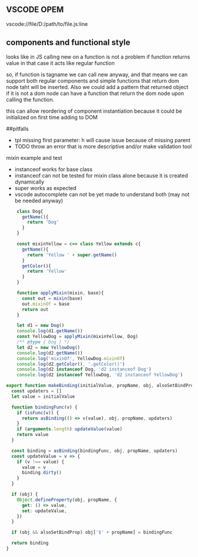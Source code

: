 ## VSCODE OPEM
vscode://file/D:/path/to/file.js:line

## components and functional style
looks like in JS calling new on a function is not a problem if function returns value
in that case it acts like regular function

so, if function is tagname we can call new anyway, and that means we can support both regular components
and simple functions that return dom node taht will be inserted. Also we could add a pattern that returned
object if it is not a dom node can have a function that return the dom node upon calling the function.

this can allow reordering of component instantiation because it could be initialized on first time adding to DOM


##pitfalls 
 - tpl missing first parameter: h will cause issue because of missing parent
 - TODO throw an error that is more descriptive and/or make validation tool



mixin example and test
 - instanceof works for base class 
 - instanceof can not be tested for mixin class alone because it is created dynamically
 - super works as expected
 - vscode autocomplete can not be yet made to understand both (may not be needed anyway)


```js
    class Dog{
      getName(){
        return 'Dog'
      }
    }

    const mixinYellow = c=> class Yellow extends c{
      getName(){
        return 'Yellow ' + super.getName()
      }
      getColor(){
        return 'Yellow'
      }
    }

    function applyMixin(mixin, base){
      const out = mixin(base)
      out.mixinOf = base
      return out
    }

    let d1 = new Dog()
    console.log(d1.getName())
    const YellowDog = applyMixin(mixinYellow, Dog)
    /** @type { Dog } */
    let d2 = new YellowDog()
    console.log(d2.getName())
    console.log('mixinOf', YellowDog.mixinOf)
    console.log(d2.getColor(), '.getColor()')
    console.log(d2 instanceof Dog, 'd2 instanceof Dog')
    console.log(d2 instanceof YellowDog, 'd2 instanceof YellowDog')
```

```js
export function makeBinding(initialValue, propName, obj, alsoSetBindProp) {
  const updaters = []
  let value = initialValue

  function bindingFunc(v) {
    if (isFunc(v)) {
      return asBinding(() => v(value), obj, propName, updaters)
    }
    if (arguments.length) updateValue(value)
    return value
  }

  const binding = asBinding(bindingFunc, obj, propName, updaters)
  const updateValue = v => {
    if (v !== value) {
      value = v
      binding.dirty()
    }
  }

  if (obj) {
    Object.defineProperty(obj, propName, {
      get: () => value,
      set: updateValue,
    })
  }

  if (obj && alsoSetBindProp) obj['$' + propName] = bindingFunc

  return binding
}
```